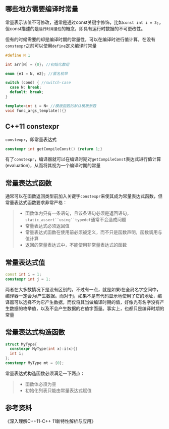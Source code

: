 ## 哪些地方需要编译时常量
常量表示该值不可修改，通常是通过const关键字修饰，比如`const int i = 3;`，但const描述的是`运行时常量性`的概念，即具有运行时数据的不可更改性。

但有的时候需要的却是编译时期的常量性，可以在编译时进行值计算，在没有`constexpr`之前可以使用`define`定义编译时常量

```c++
#define N 1

int arr[N] = {0}; //初始化数组

enum {e1 = N, e2}; //匿名枚举

switch (cond) { //switch-case
  case N: break;
  default: break;
}

template<int i = N> //模板函数的默认模板参数
void func_args_template(){}
```

## C++11 constexpr
`constexpr`，即常量表达式

```c++
constexpr int getCompileConst() {return 1;}
```

有了`constexpr`，编译器就可以在编译时期对`getCompileConst`表达式进行值计算(evaluation)，从而将其视为一个编译时期的常量

## 常量表达式函数
通常可以在函数返回类型前加入关键字`constexpr`来使其成为常量表达式函数，但常量表达式函数要求非常严格：
>* 函数体内只有一条语句，且该条语句必须是返回语句，`static_assert``using``typedef`通常不会造成问题
>* 常量表达式必须返回值
>* 常量表达式函数在使用前必须被定义，而不只是函数声明，函数调用与值计算
>* 返回的常量表达式中，不能使用非常量表达式的函数

## 常量表达式值
```c++
const int i = 1;
constexpr int j = 1;
```
两者在大多数情况下是没有区别的。不过有一点，就是如果i在全局名字空间中，编译器一定会为i产生数据。而对于j，如果不是有代码显示地使用了它的地址，编译器可以选择不为它产生数据，而仅将其当做编译时期的值，好像光有名字没有产生数据的枚举值，以及不会产生数据的右值字面量。事实上，也都只是编译时期的常量

## 常量表达式构造函数
```c++
struct MyType{
  constexpr MyType(int x):i(x){}
  int i;
};
constexpr MyType mt = {0};
```
常量表达式构造函数必须满足一下两点：
>* 函数体必须为空
>* 初始化列表只能由常量表达式赋值

## 参考资料
《深入理解C++11-C++ 11新特性解析与应用》
